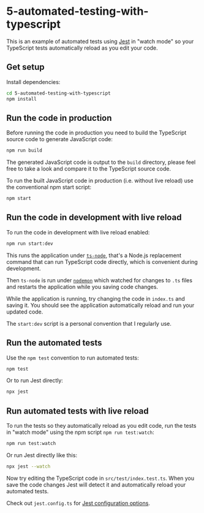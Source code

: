 # 5-automated-testing-with-typescript

This is an example of automated tests using [Jest](https://jestjs.io/) in "watch mode" so your TypeScript tests automatically reload as you edit your code.

## Get setup

Install dependencies:

```bash
cd 5-automated-testing-with-typescript
npm install
```

## Run the code in production

Before running the code in production you need to build the TypeScript source code to generate JavaScript code:

```bash
npm run build
```

The generated JavaScript code is output to the `build` directory, please feel free to take a look and compare it to the TypeScript source code.

To run the built JavaScript code in production (i.e. without live reload) use the conventional npm start script:

```bash
npm start
```

## Run the code in development with live reload

To run the code in development with live reload enabled:

```bash
npm run start:dev
```

This runs the application under [`ts-node`](https://www.npmjs.com/package/ts-node), that's a Node.js replacement command that can run TypeScript code directly, which is convenient during development.

Then `ts-node` is run under [`nodemon`](https://www.npmjs.com/package/nodemon) which watched for changes to `.ts` files and restarts the application while you saving code changes.

While the application is running, try changing the code in `index.ts` and saving it. You should see the application automatically reload and run your updated code.

The `start:dev` script is a personal convention that I regularly use. 

## Run the automated tests

Use the `npm test` convention to run automated tests:

```bash
npm test
```

Or to run Jest directly:

```bash
npx jest
```

## Run automated tests with live reload

To run the tests so they automatically reload as you edit code, run the tests in "watch mode" using the npm script `npm run test:watch`:

```bash
npm run test:watch
```

Or run Jest directly like this:

```bash
npx jest --watch
```

Now try editing the TypeScript code in `src/test/index.test.ts`. When you save the code changes Jest will detect it and automatically reload your automated tests.

Check out `jest.config.ts` for [Jest configuration options](https://jestjs.io/docs/configuration).